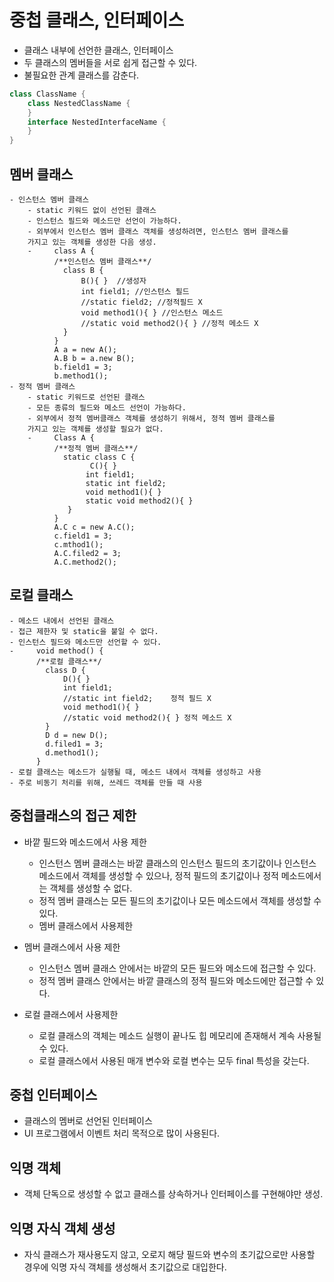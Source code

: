 # 중첩 클래스, 인터페이스
- 클래스 내부에 선언한 클래스, 인터페이스
- 두 클래스의 멤버들을 서로 쉽게 접근할 수 있다.
- 불필요한 관계 클래스를 감춘다.
```java
class ClassName {
    class NestedClassName {
    }
    interface NestedInterfaceName {
    }
}
```
## 멤버 클래스
    - 인스턴스 멤버 클래스
        - static 키워드 없이 선언된 클래스
        - 인스턴스 필드와 메소드만 선언이 가능하다.
        - 외부에서 인스턴스 멤버 클래스 객체를 생성하려면, 인스턴스 멤버 클래스를 
        가지고 있는 객체를 생성한 다음 생성.
        -     class A {
              /**인스턴스 멤버 클래스**/
                class B {
                    B(){ }  //생성자
                    int field1; //인스턴스 필드
                    //static field2; //정적필드 X
                    void method1(){ } //인스턴스 메소드
                    //static void method2(){ } //정적 메소드 X
                }
              }
              A a = new A();
              A.B b = a.new B();
              b.field1 = 3;
              b.method1();
    - 정적 멤버 클래스
        - static 키워드로 선언된 클래스
        - 모든 종류의 필드와 메소드 선언이 가능하다.
        - 외부에서 정적 멤버클래스 객체를 생성하기 위해서, 정적 멤버 클래스를
        가지고 있는 객체를 생성할 필요가 없다.
        -     Class A {
              /**정적 멤버 클래스**/
                static class C {
                      C(){ }
                     int field1;
                     static int field2;
                     void method1(){ }
                     static void method2(){ }
                 }
              }
              A.C c = new A.C();
              c.field1 = 3;
              c.mthod1();
              A.C.filed2 = 3;
              A.C.method2();
## 로컬 클래스
    - 메소드 내에서 선언된 클래스
    - 접근 제한자 및 static을 붙일 수 없다.
    - 인스턴스 필드와 메소드만 선언할 수 있다.
    -     void method() {
          /**로컬 클래스**/
            class D {
                D(){ }
                int field1;
                //static int field2;    정적 필드 X
                void method1(){ }
                //static void method2(){ } 정적 메소드 X
            }
            D d = new D();
            d.filed1 = 3;
            d.method1();
          }
    - 로컬 클래스는 메소드가 실행될 때, 메소드 내에서 객체를 생성하고 사용
    - 주로 비동기 처리를 위해, 쓰레드 객체를 만들 때 사용
## 중첩클래스의 접근 제한 
- 바깥 필드와 메소드에서 사용 제한
    - 인스턴스 멤버 클래스는 바깥 클래스의 인스턴스 필드의 초기값이나 인스턴스 메소드에서 객체를
생성할 수 있으나, 정적 필드의 초기값이나 정적 메소드에서는 객체를 생성할 수 없다.
    - 정적 멤버 클래스는 모든 필드의 초기값이나 모든 메소드에서 객체를 생성할 수 있다.
    - 멤버 클래스에서 사용제한
    
- 멤버 클래스에서 사용 제한
    - 인스턴스 멤버 클래스 안에서는 바깥의 모든 필드와 메소드에 접근할 수 있다.
    - 정적 멤버 클래스 안에서는 바깥 클래스의 정적 필드와 메소드에만 접근할 수 있다.

- 로컬 클래스에서 사용제한
    - 로컬 클래스의 객체는 메소드 실행이 끝나도 힙 메모리에 존재해서 계속 사용될 수 있다.
    - 로컬 클래스에서 사용된 매개 변수와 로컬 변수는 모두 final 특성을 갖는다.
    
## 중첩 인터페이스
- 클래스의 멤버로 선언된 인터페이스
- UI 프로그램에서 이벤트 처리 목적으로 많이 사용된다.

## 익명 객체
- 객체 단독으로 생성할 수 없고 클래스를 상속하거나 인터페이스를 구현해야만 생성.

## 익명 자식 객체 생성
- 자식 클래스가 재사용도지 않고, 오로지 해당 필드와 변수의 초기값으로만 사용할 경우에
익명 자식 객체를 생성해서 초기값으로 대입한다.

